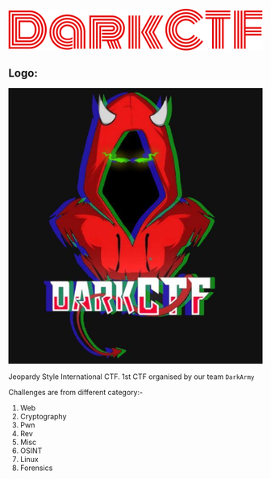 

![DarkCTF](Logo_new.png)

## Logo:
![DarkCTF](logo.jpeg)

Jeopardy Style International CTF.
1st CTF organised by our team `DarkArmy`

Challenges are from different category:- 

 1. Web
 2. Cryptography
 3. Pwn
 4. Rev
 5. Misc
 6. OSINT
 7. Linux
 8. Forensics

